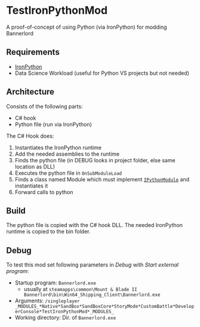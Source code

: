 # TestIronPythonMod

A proof-of-concept of using Python (via IronPython) for modding Bannerlord

## Requirements

* [IronPython](https://ironpython.net/download/)
* Data Science Workload (useful for Python VS projects but not needed)

## Architecture

Consists of the following parts:
* C# hook
* Python file (run via IronPython)

The C# Hook does:
1. Instantiates the IronPython runtime
2. Add the needed assemblies to the runtime
3. Finds the python file (in DEBUG looks in project folder, else same location as DLL)
4. Executes the python file in `OnSubModuleLoad`
5. Finds a class named Module which must implement [`IPythonModule`](src/IPythonModule.cs) and instantiates it
6. Forward calls to python

## Build

The python file is copied with the C# hook DLL. The needed IronPython runtime is copied to the bin folder.

## Debug

To test this mod set following parameters in *Debug* with *Start external program*:

* Startup program: `Bannerlord.exe`
  *  usually at `steamapps\common\Mount & Blade II Bannerlord\bin\Win64_Shipping_Client\Bannerlord.exe`
* Arguments: `/singleplayer _MODULES_*Native*SandBox*SandBoxCore*StoryMode*CustomBattle*DeveloperConsole*TestIronPythonMod*_MODULES_`
* Working directory: Dir. of `Bannerlord.exe`
